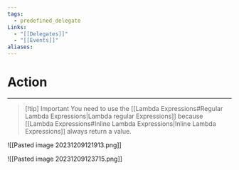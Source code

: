 ```yaml
---
tags:
  - predefined_delegate
Links:
  - "[[Delegates]]"
  - "[[Events]]"
aliases:
---
```


# Action
---

> [!tip] Important
> You need to use the [[Lambda Expressions#Regular Lambda Expressions|Lambda regular Expressions]] because [[Lambda Expressions#Inline Lambda Expressions|Inline Lambda Expressions]] always return a value.

![[Pasted image 20231209121913.png]]


![[Pasted image 20231209123715.png]]








